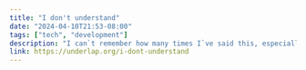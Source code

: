 ```yaml
---
title: "I don't understand"
date: "2024-04-10T21:53-08:00"
tags: ["tech", "development"]
description: "I can`t remember how many times I`ve said this, especially when working in software development.  It actually took some years to know whe..."
link: https://underlap.org/i-dont-understand
---
```

